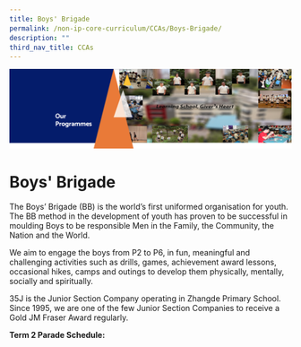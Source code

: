 ```yaml
---
title: Boys' Brigade
permalink: /non-ip-core-curriculum/CCAs/Boys-Brigade/
description: ""
third_nav_title: CCAs
---
```

![](/images/OurProgrammes1.png)

Boys' Brigade
=============

The Boys’ Brigade (BB) is the world’s first uniformed organisation for youth. The BB method in the development of youth has proven to be successful in moulding Boys to be responsible Men in the Family, the Community, the Nation and the World.  

  

We aim to engage the boys from P2 to P6, in fun, meaningful and challenging activities such as drills, games, achievement award lessons, occasional hikes, camps and outings to develop them physically, mentally, socially and spiritually.

  

35J is the Junior Section Company operating in Zhangde Primary School. Since 1995, we are one of the few Junior Section Companies to receive a Gold JM Fraser Award regularly.

  

<b>Term 2 Parade Schedule:</b>